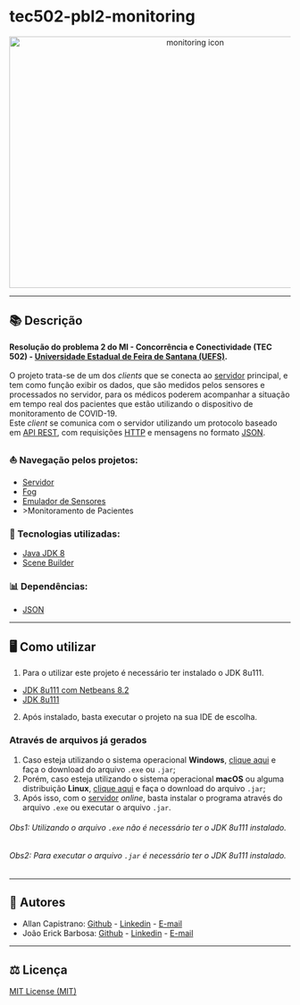 # tec502-pbl2-monitoring

<p align="center">
  <img src="https://i.imgur.com/hs6G3TG.png" alt="monitoring icon" width="650px" height="450px">
</p>

------------

## 📚 Descrição ##
**Resolução do problema 2 do MI - Concorrência e Conectividade (TEC 502) - [Universidade Estadual de Feira de Santana (UEFS)](https://www.uefs.br/).**<br/><br/>
O projeto trata-se de um dos *clients* que se conecta ao [servidor](https://github.com/AllanCapistrano/tec502-pbl2-server) principal, e tem como função exibir os dados, que são medidos pelos sensores e processados no servidor, para os médicos poderem acompanhar a situação em tempo real dos pacientes que estão utilizando o dispositivo de monitoramento de COVID-19.<br/>
Este *client* se comunica com o servidor utilizando um protocolo baseado em [API REST](https://www.redhat.com/pt-br/topics/api/what-is-a-rest-api), com requisições [HTTP](https://developer.mozilla.org/pt-BR/docs/Web/HTTP/Methods) e mensagens no formato [JSON](https://www.json.org/json-en.html).

### ⛵ Navegação pelos projetos: ###
- [Servidor](https://github.com/AllanCapistrano/tec502-pbl2-server)
- [Fog](https://github.com/AllanCapistrano/tec502-pbl2-fog)
- [Emulador de Sensores](https://github.com/JoaoErick/tec502-pbl2-emulator)
- \>Monitoramento de Pacientes

### 🔗 Tecnologias utilizadas: ### 
- [Java JDK 8](https://www.oracle.com/br/java/technologies/javase/javase-jdk8-downloads.html)
- [Scene Builder](https://gluonhq.com/products/scene-builder/)

### 📊 Dependências: ### 
- [JSON](https://www.json.org/json-en.html)

------------

## 🖥️ Como utilizar ##
1. Para o utilizar este projeto é necessário ter instalado o JDK 8u111.

- [JDK 8u111 com Netbeans 8.2](https://www.oracle.com/technetwork/java/javase/downloads/jdk-netbeans-jsp-3413139-esa.html)
- [JDK 8u111](https://www.oracle.com/br/java/technologies/javase/javase8-archive-downloads.html)

2. Após instalado, basta executar o projeto na sua IDE de escolha.

### Através de arquivos já gerados ###
1. Caso esteja utilizando o sistema operacional **Windows**, [clique aqui](https://github.com/JoaoErick/tec502-pbl2-monitoring/releases/tag/v1.0) e faça o download do arquivo `.exe` ou `.jar`;
2. Porém, caso esteja utilizando o sistema operacional **macOS** ou alguma distribuição **Linux**, [clique aqui](https://github.com/JoaoErick/tec502-pbl2-monitoring/releases/tag/v1.0) e faça o download do arquivo `.jar`;
3. Após isso, com o [servidor](https://github.com/AllanCapistrano/tec502-pbl2-server) *online*, basta instalar o programa através do arquivo `.exe` ou executar o arquivo `.jar`.

###### Obs1: Utilizando o arquivo `.exe` não é necessário ter o JDK 8u111 instalado. ######
###### Obs2: Para executar o arquivo `.jar` é necessário ter o JDK 8u111 instalado. ######

------------

## 📌 Autores ##
- Allan Capistrano: [Github](https://github.com/AllanCapistrano) - [Linkedin](https://www.linkedin.com/in/allancapistrano/) - [E-mail](https://mail.google.com/mail/u/0/?view=cm&fs=1&tf=1&source=mailto&to=asantos@ecomp.uefs.br)
- João Erick Barbosa: [Github](https://github.com/JoaoErick) - [Linkedin](https://www.linkedin.com/in/joão-erick-barbosa-9050801b0/) - [E-mail](https://mail.google.com/mail/u/0/?view=cm&fs=1&tf=1&source=mailto&to=jsilva@ecomp.uefs.br)

------------

## ⚖️ Licença ##
[MIT License (MIT)](./LICENSE)
